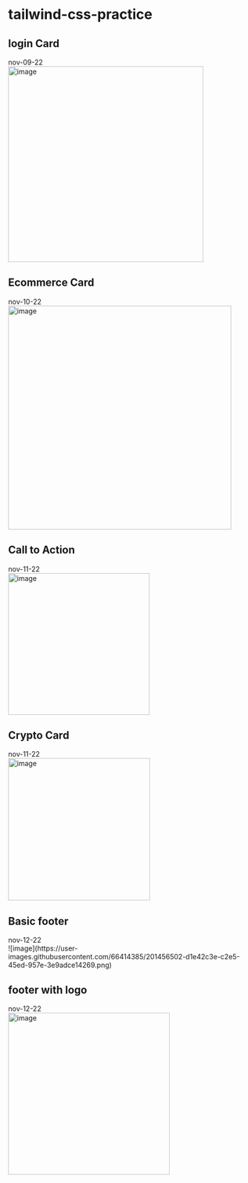 # tailwind-css-practice

## login Card 
<div>nov-09-22</div>
<img width="399" alt="image" src="https://user-images.githubusercontent.com/66414385/201155844-53a09fe5-b8ed-4219-8b81-db55ed8d8439.png">

## Ecommerce Card
<div>nov-10-22</div>
<img width="456" alt="image" src="https://user-images.githubusercontent.com/66414385/201155136-e36d228c-301e-4ce5-89de-16cfe1fceb36.png">

## Call to Action
<div>nov-11-22</div>
<img width="289" alt="image" src="https://user-images.githubusercontent.com/66414385/201264543-9970fba5-39a7-41c1-99cb-8ce13b353613.png">


## Crypto Card
<div>nov-11-22</div>
<img width="290" alt="image" src="https://user-images.githubusercontent.com/66414385/201263686-533423b9-ec2f-43c2-9ccf-d0888d710b5f.png">

## Basic footer
<div>nov-12-22</div>
![image](https://user-images.githubusercontent.com/66414385/201456502-d1e42c3e-c2e5-45ed-957e-3e9adce14269.png)

## footer with logo
<div>nov-12-22</div>
<img width="330" alt="image" src="https://user-images.githubusercontent.com/66414385/201456512-cd2830a0-abcc-427e-97a3-ffe7dccd6d72.png">
